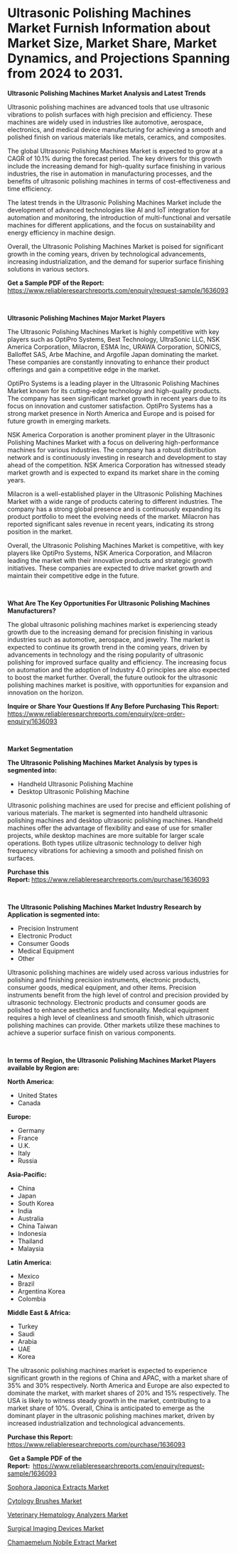 <p><h1>Ultrasonic Polishing Machines Market Furnish Information about Market Size, Market Share, Market Dynamics, and Projections Spanning from 2024 to 2031.</h1></p><p><strong>Ultrasonic Polishing Machines Market Analysis and Latest Trends</strong></p>
<p><p>Ultrasonic polishing machines are advanced tools that use ultrasonic vibrations to polish surfaces with high precision and efficiency. These machines are widely used in industries like automotive, aerospace, electronics, and medical device manufacturing for achieving a smooth and polished finish on various materials like metals, ceramics, and composites.</p><p>The global Ultrasonic Polishing Machines Market is expected to grow at a CAGR of 10.1% during the forecast period. The key drivers for this growth include the increasing demand for high-quality surface finishing in various industries, the rise in automation in manufacturing processes, and the benefits of ultrasonic polishing machines in terms of cost-effectiveness and time efficiency.</p><p>The latest trends in the Ultrasonic Polishing Machines Market include the development of advanced technologies like AI and IoT integration for automation and monitoring, the introduction of multi-functional and versatile machines for different applications, and the focus on sustainability and energy efficiency in machine design.</p><p>Overall, the Ultrasonic Polishing Machines Market is poised for significant growth in the coming years, driven by technological advancements, increasing industrialization, and the demand for superior surface finishing solutions in various sectors.</p></p>
<p><strong>Get a Sample PDF of the Report:&nbsp;</strong> <a href="https://www.reliableresearchreports.com/enquiry/request-sample/1636093">https://www.reliableresearchreports.com/enquiry/request-sample/1636093</a></p>
<p>&nbsp;</p>
<p><strong>Ultrasonic Polishing Machines Major Market Players</strong></p>
<p><p>The Ultrasonic Polishing Machines Market is highly competitive with key players such as OptiPro Systems, Best Technology, UltraSonic LLC, NSK America Corporation, Milacron, ESMA Inc, URAWA Corporation, SONICS, Balloffet SAS, Arbe Machine, and Argofile Japan dominating the market. These companies are constantly innovating to enhance their product offerings and gain a competitive edge in the market.</p><p>OptiPro Systems is a leading player in the Ultrasonic Polishing Machines Market known for its cutting-edge technology and high-quality products. The company has seen significant market growth in recent years due to its focus on innovation and customer satisfaction. OptiPro Systems has a strong market presence in North America and Europe and is poised for future growth in emerging markets.</p><p>NSK America Corporation is another prominent player in the Ultrasonic Polishing Machines Market with a focus on delivering high-performance machines for various industries. The company has a robust distribution network and is continuously investing in research and development to stay ahead of the competition. NSK America Corporation has witnessed steady market growth and is expected to expand its market share in the coming years.</p><p>Milacron is a well-established player in the Ultrasonic Polishing Machines Market with a wide range of products catering to different industries. The company has a strong global presence and is continuously expanding its product portfolio to meet the evolving needs of the market. Milacron has reported significant sales revenue in recent years, indicating its strong position in the market.</p><p>Overall, the Ultrasonic Polishing Machines Market is competitive, with key players like OptiPro Systems, NSK America Corporation, and Milacron leading the market with their innovative products and strategic growth initiatives. These companies are expected to drive market growth and maintain their competitive edge in the future.</p></p>
<p>&nbsp;</p>
<p><strong>What Are The Key Opportunities For Ultrasonic Polishing Machines Manufacturers?</strong></p>
<p><p>The global ultrasonic polishing machines market is experiencing steady growth due to the increasing demand for precision finishing in various industries such as automotive, aerospace, and jewelry. The market is expected to continue its growth trend in the coming years, driven by advancements in technology and the rising popularity of ultrasonic polishing for improved surface quality and efficiency. The increasing focus on automation and the adoption of Industry 4.0 principles are also expected to boost the market further. Overall, the future outlook for the ultrasonic polishing machines market is positive, with opportunities for expansion and innovation on the horizon.</p></p>
<p><strong>Inquire or Share Your Questions If Any Before Purchasing This Report:</strong> <a href="https://www.reliableresearchreports.com/enquiry/pre-order-enquiry/1636093">https://www.reliableresearchreports.com/enquiry/pre-order-enquiry/1636093</a></p>
<p>&nbsp;</p>
<p><strong>Market Segmentation</strong></p>
<p><strong>The Ultrasonic Polishing Machines Market Analysis by types is segmented into:</strong></p>
<p><ul><li>Handheld Ultrasonic Polishing Machine</li><li>Desktop Ultrasonic Polishing Machine</li></ul></p>
<p><p>Ultrasonic polishing machines are used for precise and efficient polishing of various materials. The market is segmented into handheld ultrasonic polishing machines and desktop ultrasonic polishing machines. Handheld machines offer the advantage of flexibility and ease of use for smaller projects, while desktop machines are more suitable for larger scale operations. Both types utilize ultrasonic technology to deliver high frequency vibrations for achieving a smooth and polished finish on surfaces.</p></p>
<p><strong>Purchase this Report:&nbsp;</strong><a href="https://www.reliableresearchreports.com/purchase/1636093">https://www.reliableresearchreports.com/purchase/1636093</a></p>
<p>&nbsp;</p>
<p><strong>The Ultrasonic Polishing Machines Market Industry Research by Application is segmented into:</strong></p>
<p><ul><li>Precision Instrument</li><li>Electronic Product</li><li>Consumer Goods</li><li>Medical Equipment</li><li>Other</li></ul></p>
<p><p>Ultrasonic polishing machines are widely used across various industries for polishing and finishing precision instruments, electronic products, consumer goods, medical equipment, and other items. Precision instruments benefit from the high level of control and precision provided by ultrasonic technology. Electronic products and consumer goods are polished to enhance aesthetics and functionality. Medical equipment requires a high level of cleanliness and smooth finish, which ultrasonic polishing machines can provide. Other markets utilize these machines to achieve a superior surface finish on various components.</p></p>
<p>&nbsp;</p>
<p><strong>In terms of Region, the Ultrasonic Polishing Machines Market Players available by Region are:</strong></p>
<p>
    <p> <strong> North America: </strong>
        <ul>
            <li>United States</li>
            <li>Canada</li>
        </ul>
        </p> 
    <p> <strong> Europe: </strong>
        <ul>
            <li>Germany</li>
            <li>France</li>
            <li>U.K.</li>
            <li>Italy</li>
            <li>Russia</li>
        </ul>
        </p> 
    <p> <strong> Asia-Pacific: </strong>
        <ul>
            <li>China</li>
            <li>Japan</li>
            <li>South Korea</li>
            <li>India</li>
            <li>Australia</li>
            <li>China Taiwan</li>
            <li>Indonesia</li>
            <li>Thailand</li>
            <li>Malaysia</li>
        </ul>
        </p> 
    <p> <strong> Latin America: </strong>
        <ul>
            <li>Mexico</li>
            <li>Brazil</li>
            <li>Argentina Korea</li>
            <li>Colombia</li>
        </ul>
        </p> 
    <p> <strong> Middle East & Africa: </strong>
        <ul>
            <li>Turkey</li>
            <li>Saudi</li>
            <li>Arabia</li>
            <li>UAE</li>
            <li>Korea</li>
        </ul>
    </p>
    </p>
<p><p>The ultrasonic polishing machines market is expected to experience significant growth in the regions of China and APAC, with a market share of 35% and 30% respectively. North America and Europe are also expected to dominate the market, with market shares of 20% and 15% respectively. The USA is likely to witness steady growth in the market, contributing to a market share of 10%. Overall, China is anticipated to emerge as the dominant player in the ultrasonic polishing machines market, driven by increased industrialization and technological advancements.</p></p>
<p><strong>Purchase this Report: </strong><a href="https://www.reliableresearchreports.com/purchase/1636093">https://www.reliableresearchreports.com/purchase/1636093</a></p>
<p>&nbsp;<strong>Get a Sample PDF of the Report:&nbsp;&nbsp;</strong><a href="https://www.reliableresearchreports.com/enquiry/request-sample/1636093">https://www.reliableresearchreports.com/enquiry/request-sample/1636093</a></p>
<p><strong></strong></p>
<p><p><a href="https://github.com/GroverBarry/Market-Research-Report-List-3/blob/main/sophora-japonica-extracts-market.md">Sophora Japonica Extracts Market</a></p><p><a href="https://medium.com/@lealemke/cytology-brushes-market-size-cagr-trends-2024-2030-b8283b208c02">Cytology Brushes Market</a></p><p><a href="https://medium.com/@lealemke/veterinary-hematology-analyzers-market-report-reveals-the-latest-trends-and-growth-opportunities-of-02bbd6104e44">Veterinary Hematology Analyzers Market</a></p><p><a href="https://medium.com/@lealemke/surgical-imaging-devices-market-exploring-market-share-market-trends-and-future-growth-b9ecff0b21fa">Surgical Imaging Devices Market</a></p><p><a href="https://github.com/kathiaseamanalvaradovlprc2h/Market-Research-Report-List-1/blob/main/chamaemelum-nobile-extract-market.md">Chamaemelum Nobile Extract Market</a></p></p>